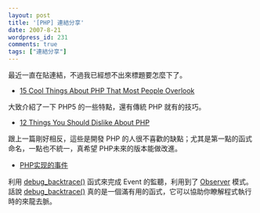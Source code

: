 ```yaml
---
layout: post
title: '[PHP] 連結分享'
date: 2007-8-21
wordpress_id: 231
comments: true
tags: ["連結分享"]
---
```


最近一直在貼連結，不過我已經想不出來標題要怎麼下了。

* [15 Cool Things About PHP That Most People Overlook](http://ioreader.com/2007/08/17/11-cool-things-about-php-that-most-people-overlook/)

大致介紹了一下 PHP5 的一些特點，還有傳統 PHP 就有的技巧。

* [12 Things You Should Dislike About PHP](http://ioreader.com/2007/08/19/12-things-you-should-dislike-about-php/)

跟上一篇剛好相反，這些是開發 PHP 的人很不喜歡的缺點；尤其是第一點的函式命名，一點也不統一，真希望 PHP未來的版本能做改進。

* [PHP实现的事件](http://syre.blogbus.com/logs/7828754.html)

利用 [debug_backtrace()](http://tw.php.net/manual/en/function.debug-backtrace.php) 函式來完成 Event 的監聽，利用到了 [Observer](http://en.wikipedia.org/wiki/Observer_pattern) 模式。話說 [debug_backtrace()](http://tw.php.net/manual/en/function.debug-backtrace.php) 真的是一個滿有用的函式，它可以協助你瞭解程式執行時的來龍去脈。



